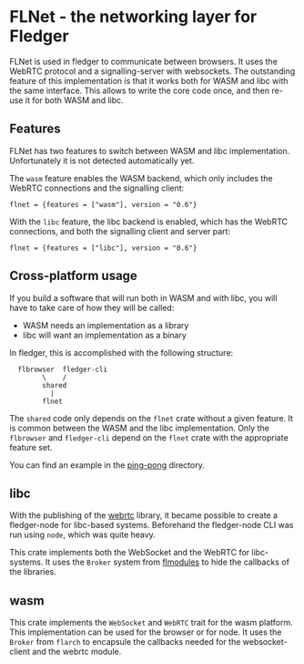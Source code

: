 # FLNet - the networking layer for Fledger

FLNet is used in fledger to communicate between browsers.
It uses the WebRTC protocol and a signalling-server with websockets.
The outstanding feature of this implementation is that it works
both for WASM and libc with the same interface.
This allows to write the core code once, and then re-use it for both WASM and libc.

## Features

FLNet has two features to switch between WASM and libc implementation.
Unfortunately it is not detected automatically yet.

The `wasm` feature enables the WASM backend, which only
includes the WebRTC connections and the signalling client:

```
flnet = {features = ["wasm"], version = "0.6"}
```

With the `libc` feature, the libc backend is enabled,
which has the WebRTC connections, and both the signalling client
and server part:

```
flnet = {features = ["libc"], version = "0.6"}
```

## Cross-platform usage

If you build a software that will run both in WASM and with libc,
you will have to take care of how they will be called:
- WASM needs an implementation as a library
- libc will want an implementation as a binary

In fledger, this is accomplished with the following structure:

```
  flbrowser  fledger-cli
        \    /
        shared
          |
        flnet
```

The `shared` code only depends on the `flnet` crate without a given feature.
It is common between the WASM and the libc implementation.
Only the `flbrowser` and `fledger-cli` depend on the `flnet` crate with the
appropriate feature set.

You can find an example in the [ping-pong](examples/ping-pong/) directory.

## libc

With the publishing of the [webrtc](https://crates.io/crates/webrtc) library,
it became possible to create a fledger-node for libc-based systems.
Beforehand the fledger-node CLI was run using `node`, which was quite heavy.

This crate implements both the WebSocket and the WebRTC for libc-systems.
It uses the `Broker` system from [flmodules](../../shared/flmodules/) to hide
the callbacks of the libraries.

## wasm

This crate implements the `WebSocket` and `WebRTC` trait for the wasm
platform.
This implementation can be used for the browser or for node.
It uses the `Broker` from `flarch` to encapsule the callbacks needed for the websocket-client
and the webrtc module.